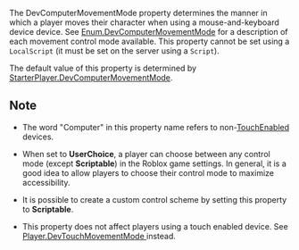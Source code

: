 The DevComputerMovementMode property determines the manner in which a player moves their character when using a mouse-and-keyboard device device. See [Enum.DevComputerMovementMode](https://developer.roblox.com/search#stq=DevComputerMovementMode) for a description of each movement control mode available. This property cannot be set using a `LocalScript` (it must be set on the server using a `Script`).

The default value of this property is determined by [StarterPlayer.DevComputerMovementMode](https://developer.roblox.com/api-reference/property/StarterPlayer/DevComputerMovementMode).

## Note

* The word "Computer" in this property name refers to non-[TouchEnabled](https://developer.roblox.com/api-reference/property/UserInputService/TouchEnabled) devices.

* When set to **UserChoice**, a player can choose between any control mode (except **Scriptable**) in the Roblox game settings. In general, it is a good idea to allow players to choose their control mode to maximize accessibility.

* It is possible to create a custom control scheme by setting this property to **Scriptable**.

* This property does not affect players using a touch enabled device. See [Player.DevTouchMovementMode ](https://developer.roblox.com/search#stq=DevTouchMovementMode%20) instead.